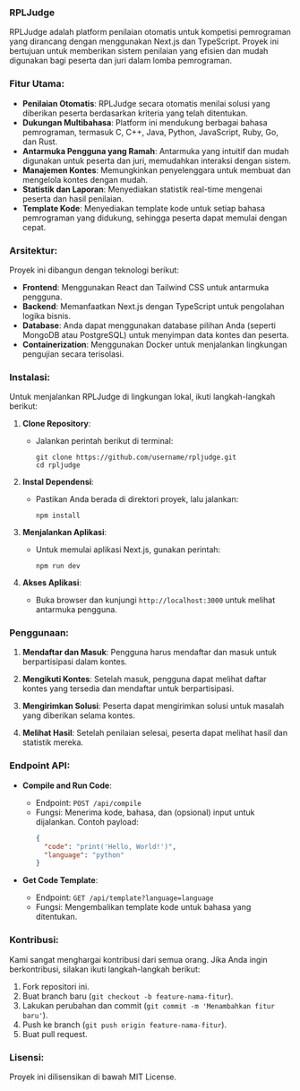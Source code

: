 ### RPLJudge

RPLJudge adalah platform penilaian otomatis untuk kompetisi pemrograman yang dirancang dengan menggunakan Next.js dan TypeScript. Proyek ini bertujuan untuk memberikan sistem penilaian yang efisien dan mudah digunakan bagi peserta dan juri dalam lomba pemrograman.

### Fitur Utama:

- **Penilaian Otomatis**: RPLJudge secara otomatis menilai solusi yang diberikan peserta berdasarkan kriteria yang telah ditentukan.
- **Dukungan Multibahasa**: Platform ini mendukung berbagai bahasa pemrograman, termasuk C, C++, Java, Python, JavaScript, Ruby, Go, dan Rust.
- **Antarmuka Pengguna yang Ramah**: Antarmuka yang intuitif dan mudah digunakan untuk peserta dan juri, memudahkan interaksi dengan sistem.
- **Manajemen Kontes**: Memungkinkan penyelenggara untuk membuat dan mengelola kontes dengan mudah.
- **Statistik dan Laporan**: Menyediakan statistik real-time mengenai peserta dan hasil penilaian.
- **Template Kode**: Menyediakan template kode untuk setiap bahasa pemrograman yang didukung, sehingga peserta dapat memulai dengan cepat.

### Arsitektur:

Proyek ini dibangun dengan teknologi berikut:

- **Frontend**: Menggunakan React dan Tailwind CSS untuk antarmuka pengguna.
- **Backend**: Memanfaatkan Next.js dengan TypeScript untuk pengolahan logika bisnis.
- **Database**: Anda dapat menggunakan database pilihan Anda (seperti MongoDB atau PostgreSQL) untuk menyimpan data kontes dan peserta.
- **Containerization**: Menggunakan Docker untuk menjalankan lingkungan pengujian secara terisolasi.

### Instalasi:

Untuk menjalankan RPLJudge di lingkungan lokal, ikuti langkah-langkah berikut:

1. **Clone Repository**:

   - Jalankan perintah berikut di terminal:
     ```
     git clone https://github.com/username/rpljudge.git
     cd rpljudge
     ```

2. **Instal Dependensi**:

   - Pastikan Anda berada di direktori proyek, lalu jalankan:
     ```
     npm install
     ```

3. **Menjalankan Aplikasi**:

   - Untuk memulai aplikasi Next.js, gunakan perintah:
     ```
     npm run dev
     ```

4. **Akses Aplikasi**:
   - Buka browser dan kunjungi `http://localhost:3000` untuk melihat antarmuka pengguna.

### Penggunaan:

1. **Mendaftar dan Masuk**: Pengguna harus mendaftar dan masuk untuk berpartisipasi dalam kontes.

2. **Mengikuti Kontes**: Setelah masuk, pengguna dapat melihat daftar kontes yang tersedia dan mendaftar untuk berpartisipasi.

3. **Mengirimkan Solusi**: Peserta dapat mengirimkan solusi untuk masalah yang diberikan selama kontes.

4. **Melihat Hasil**: Setelah penilaian selesai, peserta dapat melihat hasil dan statistik mereka.

### Endpoint API:

- **Compile and Run Code**:

  - Endpoint: `POST /api/compile`
  - Fungsi: Menerima kode, bahasa, dan (opsional) input untuk dijalankan. Contoh payload:
    ```json
    {
      "code": "print('Hello, World!')",
      "language": "python"
    }
    ```

- **Get Code Template**:
  - Endpoint: `GET /api/template?language=language`
  - Fungsi: Mengembalikan template kode untuk bahasa yang ditentukan.

### Kontribusi:

Kami sangat menghargai kontribusi dari semua orang. Jika Anda ingin berkontribusi, silakan ikuti langkah-langkah berikut:

1. Fork repositori ini.
2. Buat branch baru (`git checkout -b feature-nama-fitur`).
3. Lakukan perubahan dan commit (`git commit -m 'Menambahkan fitur baru'`).
4. Push ke branch (`git push origin feature-nama-fitur`).
5. Buat pull request.

### Lisensi:

Proyek ini dilisensikan di bawah MIT License.
